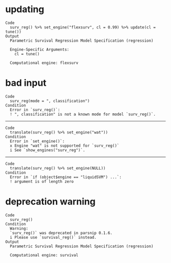 # updating

    Code
      surv_reg() %>% set_engine("flexsurv", cl = 0.99) %>% update(cl = tune())
    Output
      Parametric Survival Regression Model Specification (regression)
      
      Engine-Specific Arguments:
        cl = tune()
      
      Computational engine: flexsurv 
      

# bad input

    Code
      surv_reg(mode = ", classification")
    Condition
      Error in `surv_reg()`:
      ! ", classification" is not a known mode for model `surv_reg()`.

---

    Code
      translate(surv_reg() %>% set_engine("wat"))
    Condition
      Error in `set_engine()`:
      x Engine "wat" is not supported for `surv_reg()`
      i See `show_engines("surv_reg")`.

---

    Code
      translate(surv_reg() %>% set_engine(NULL))
    Condition
      Error in `if (object$engine == "liquidSVM") ...`:
      ! argument is of length zero

# deprecation warning

    Code
      surv_reg()
    Condition
      Warning:
      `surv_reg()` was deprecated in parsnip 0.1.6.
      i Please use `survival_reg()` instead.
    Output
      Parametric Survival Regression Model Specification (regression)
      
      Computational engine: survival 
      

